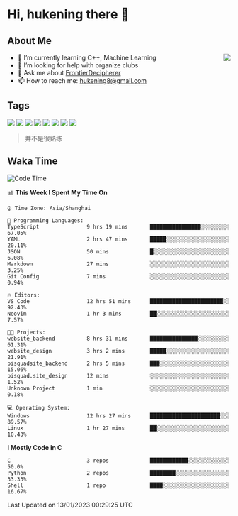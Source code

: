 # Hi, hukening there 👋

## About Me

<a href="#">
  <img align="right" src="https://github-readme-stats-git-masterrstaa-rickstaa.vercel.app/api?username=Tokyo469&count_private=true&show_icons=true&bg_color=15,f2f7fd,E0EAFC" />
</a>

- 🌱 I’m currently learning C++, Machine Learning
- 🤔 I’m looking for help with organize clubs
- 💬 Ask me about [FrontierDecipherer](https://github.com/FrontierDecipherer)
- 📫 How to reach me: hukening8@gmail.com

## Tags

![](https://img.shields.io/badge/-Python-3e74a2?style=flat-square&logo=Python&logoColor=fff)
![](https://img.shields.io/badge/-C++-00579c?style=flat-square&logo=cplusplus&logoColor=fff)
![](https://img.shields.io/badge/-Node.js-339933?style=flat-square&logo=Node.js&logoColor=fff)
![](https://img.shields.io/badge/-React-2d98ce?style=flat-square&logo=React&logoColor=fff)
![](https://img.shields.io/badge/-Docker-2496ED?style=flat-square&logo=Docker&logoColor=fff)
![](https://img.shields.io/badge/-Linux-000000?style=flat-square&logo=Linux&logoColor=fff)
![](https://img.shields.io/badge/-MySQL-4479A1?style=flat-square&logo=MySQL&logoColor=fff)
![](https://img.shields.io/badge/-MongoDB-47A248?style=flat-square&logo=MongoDB&logoColor=fff)

> 并不是很熟练

## Waka Time

<!--START_SECTION:waka-->
![Code Time](http://img.shields.io/badge/Code%20Time-56%20hrs%2039%20mins-blue)

📊 **This Week I Spent My Time On** 

```text
⌚︎ Time Zone: Asia/Shanghai

💬 Programming Languages: 
TypeScript               9 hrs 19 mins       ████████████████░░░░░░░░░   67.05% 
YAML                     2 hrs 47 mins       █████░░░░░░░░░░░░░░░░░░░░   20.11% 
JSON                     50 mins             █░░░░░░░░░░░░░░░░░░░░░░░░   6.08% 
Markdown                 27 mins             ░░░░░░░░░░░░░░░░░░░░░░░░░   3.25% 
Git Config               7 mins              ░░░░░░░░░░░░░░░░░░░░░░░░░   0.94%

🔥 Editors: 
VS Code                  12 hrs 51 mins      ███████████████████████░░   92.43% 
Neovim                   1 hr 3 mins         ██░░░░░░░░░░░░░░░░░░░░░░░   7.57%

🐱‍💻 Projects: 
website_backend          8 hrs 31 mins       ███████████████░░░░░░░░░░   61.31% 
website_design           3 hrs 2 mins        █████░░░░░░░░░░░░░░░░░░░░   21.91% 
pisquadsite_backend      2 hrs 5 mins        ███░░░░░░░░░░░░░░░░░░░░░░   15.06% 
pisquad.site_design      12 mins             ░░░░░░░░░░░░░░░░░░░░░░░░░   1.52% 
Unknown Project          1 min               ░░░░░░░░░░░░░░░░░░░░░░░░░   0.18%

💻 Operating System: 
Windows                  12 hrs 27 mins      ██████████████████████░░░   89.57% 
Linux                    1 hr 27 mins        ██░░░░░░░░░░░░░░░░░░░░░░░   10.43%

```

**I Mostly Code in C** 

```text
C                        3 repos             ████████████░░░░░░░░░░░░░   50.0% 
Python                   2 repos             ████████░░░░░░░░░░░░░░░░░   33.33% 
Shell                    1 repo              ████░░░░░░░░░░░░░░░░░░░░░   16.67%

```



 Last Updated on 13/01/2023 00:29:25 UTC
<!--END_SECTION:waka-->
